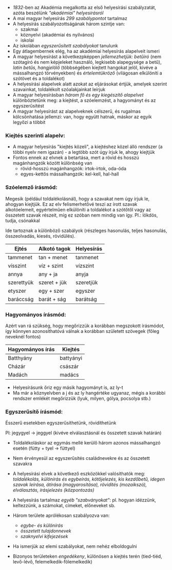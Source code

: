  - *1832*-ben az Akadémia megalkotta az első helyesírási szabályzatát, azóta beszélünk *"akadémiai" helyesírásról*
 - A mai magyar helyesírás *299 szabálypontot* tartalmaz
 - A helyesírás szabályozottságának három szintje van:
   + szakmai
   + köznyelvi (akadémiai és nyilvános)
   + iskolai
 - Az iskolában *egyszerűsített szabályokat* tanulunk
 - Egy átlagembernek elég, ha az akadémiai helyesírás alapelveit ismeri
 - A magyar helyesírást a következpképpen *jellemezhetjük: betűíró* (nem szótagíró és nem képjeleket használó, legkisebb alapegysége a betű), *latin betűs, hangjelölő* (többségében kiejtett hangokat jelöl, kivéve a mássalhangzó törvényekben) és *értelemtükröző* (világosan elkülöníti a szótövet és a toldalékot)
 - A helyesírási alapelvek alatt azokat az eljárásokat értjük, amelyek szerint szavainkat, toldalékolt szóalakjainkat leírjuk
 - A magyar helyesírásban *három fő és egy kiegészítő alapelvet* különböztetünk meg: a kiejtést, a szóelemzést, a hagyományt és az egyszerűsítést
 - A magyar helyesírást az alapelveknek célszerű, és rugalmas kölcsönhatása jellemzi: van, hogy együtt hatnak, máskor az egyik legyőzi a többit

### Kiejtés szerinti alapelv:

 - A magyar helyesírás "kiejtés közeli", a kiejtéshez közel álló rendszer (a többi nyelv nem igazán) - a legtöbb szót úgy írjuk le, ahogy kiejtjük
 - Fontos ennek az elvnek a betartása, mert a rövid és hosszú magánhangzók között különbség van
   + rövid-hosszú magánhangzók: irtok-írtok, oda-óda
   + egyes-kettős mássalhangzók: kel-kell, hal-hall

### Szóelemző írásmód:

Megesik (például toldalékolásnál), hogy a szavakat nem úgy írjuk le, ahogyan kiejtjük. Ez az elv felismerhetővé teszi az írott szavak alkotóelemeit, egyértelműen elkülöníti a toldalékot a szótőtől vagy az összetett szavak részeit, míg ez szóban nem mindig van így. Pl.: lökdös, tudja, csónakkal

Ide tartoznak a különböző szabályok (részleges hasonulás, teljes hasonulás, összeolvadás, kiesés, rövidülés).

| Ejtés      | Alkotó tagok | Helyesírás |
| ---------- | ------------ | ---------- |
| tammenet   | tan + menet  | tanmenet   |
| vísszint   | víz + szint  | vízszint   |
| annya      | any + ja     | anyja      |
| szerettyük | szeret + jük | szeretjük  |
| etyszer    | egy + szer   | egyszer    |
| baráccság  | barát + ság  | barátság   |

### Hagyományos írásmód:

Azért van rá szükség, hogy megőrizzük a korábban megszokott írásmódot, így könnyen azonosíthatóvá válnak a korábban született szövegek (főleg neveknél fontos)

| Hagyományos írás | Kiejtés   |
| ---------------- | --------- |
| Batthyány        | battyányi |
| Cházár           | császár   |
| Madách           | madács    |

 - Helyesírásunk őriz egy másik hagyományt is, az ly-t
 - Ma már a köznyelvben a j és az ly hangértéke ugyanaz, mégis a korábbi rendszer emlékét megőrizzük (lyuk, milyen, gólya, pocsolya stb.)

### Egyszerűsítő írásmód:

Ésszerű esetekben egyszerűsíthetünk, rövidíthetünk

Pl: jegygyel → jeggyel (kivéve elválasztásnál és összetett szavak határán)

 - Toldalékoláskor az egymás mellé kerülő három azonos mássalhangzó esetén (fütty + tyel → füttyel)
 - Nem érvényesül az egyszerűsítés családnevekre és az összetett szavakra


 - A helyesírási elvek a következő eszközökkel valósíthatók meg: *toldalékolás, különírás és egybeírás, kötőjelezés, kis kezdőbetű, idegen szavak leírása, átírása (magyarosítása), rövidítés (mozaikszó), elválasztás, írásjelezés (központozás)*
 - A helyesírás tartalmaz *egyéb "szabványokat"*: pl. hogyan idézzünk, keltezzünk, a számokat, címeket, előneveket sb.
 - Három területe aprólékosan szabályozva van:
   + *egybe- és különírás*
   + *összetett tulajdonnevek*
   + *szaknyelvi kifejezések*
 - Ha ismerjük az elemi szabályokat, nem nehéz elboldogulni
 - Bizonyos területeken *engedékeny*, különösen a kiejtés terén (tied-tiéd, levő-lévő, felemelkedik-fölemelkedik)
